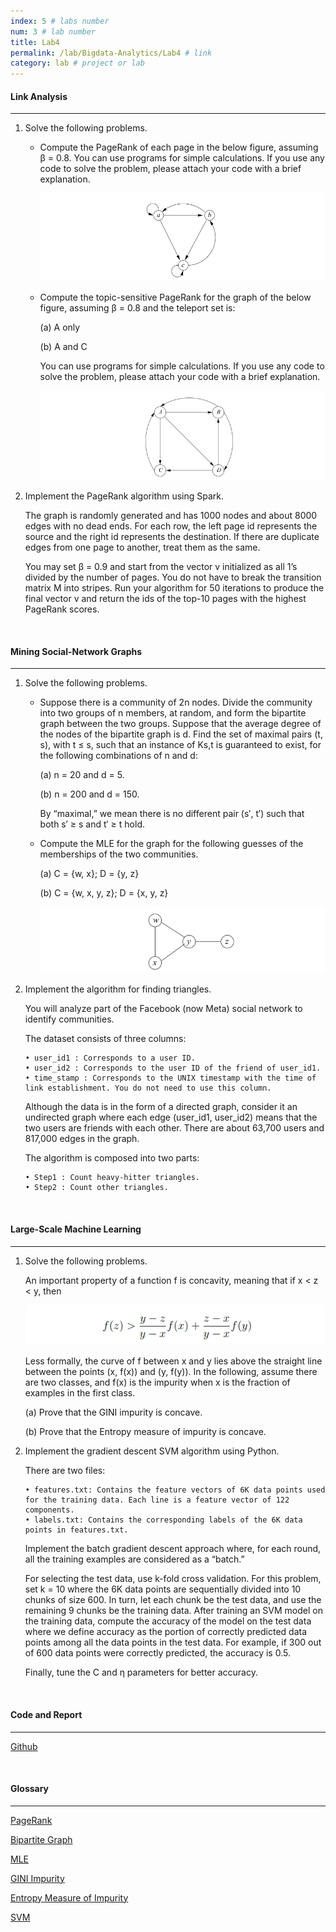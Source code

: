 ```yaml
---
index: 5 # labs number
num: 3 # lab number
title: Lab4
permalink: /lab/Bigdata-Analytics/Lab4 # link
category: lab # project or lab
---
```


#### **Link Analysis**

---

1. Solve the following problems.

   - Compute the PageRank of each page in the below figure, assuming β = 0.8.
     You can use programs for simple calculations. If you use any code to solve the problem, please attach your code with a brief explanation.

     ![Figure4](/assets/lab/Bigdata-Analytics/Figure4.PNG)

   - Compute the topic-sensitive PageRank for the graph of the below figure, assuming β = 0.8 and the teleport set is:

     (a) A only

     (b) A and C

     You can use programs for simple calculations. If you use any code to solve the problem, please attach your code with a brief explanation.

     ![Figure5](/assets/lab/Bigdata-Analytics/Figure5.PNG)

2. Implement the PageRank algorithm using Spark.

   The graph is randomly generated and has 1000 nodes and about 8000 edges with no dead ends. For each row, the left page id represents the source and the right id represents the destination. If there are duplicate edges from one page to another, treat them as the same.

   You may set β = 0.9 and start from the vector v initialized as all 1’s divided by the number of pages. You do not have to break the transition matrix M into stripes. Run your algorithm for 50 iterations to produce the final vector v and return the ids of the top-10 pages with the highest PageRank scores.

<br>

#### **Mining Social-Network Graphs**

---

1. Solve the following problems.

   - Suppose there is a community of 2n nodes. Divide the community into two
     groups of n members, at random, and form the bipartite graph between the
     two groups. Suppose that the average degree of the nodes of the bipartite graph
     is d. Find the set of maximal pairs (t, s), with t ≤ s, such that an instance of
     Ks,t is guaranteed to exist, for the following combinations of n and d:

     (a) n = 20 and d = 5.

     (b) n = 200 and d = 150.

     By “maximal,” we mean there is no different pair (s′, t′) such that both s′ ≥ s and t′ ≥ t hold.

   - Compute the MLE for the graph for the following guesses of the memberships of the two communities.

     (a) C = {w, x}; D = {y, z}

     (b) C = {w, x, y, z}; D = {x, y, z}

     ![Figure6](/assets/lab/Bigdata-Analytics/Figure6.PNG)

2. Implement the algorithm for finding triangles.

   You will analyze part of the Facebook (now Meta) social network to identify communities.

   The dataset consists of three columns:

   ```
   • user_id1 : Corresponds to a user ID.
   • user_id2 : Corresponds to the user ID of the friend of user_id1.
   • time_stamp : Corresponds to the UNIX timestamp with the time of link establishment. You do not need to use this column.
   ```

   Although the data is in the form of a directed graph, consider it an undirected graph where each edge (user_id1, user_id2) means that the two users are friends with each other. There are about 63,700 users and 817,000 edges in the graph.

   The algorithm is composed into two parts:

   ```
   • Step1 : Count heavy-hitter triangles.
   • Step2 : Count other triangles.
   ```

<br>

#### **Large-Scale Machine Learning**

---

1. Solve the following problems.

   An important property of a function f is concavity, meaning that if x < z < y, then

   ![Figure7](/assets/lab/Bigdata-Analytics/Figure7.PNG)

   Less formally, the curve of f between x and y lies above the straight line between the points (x, f(x)) and (y, f(y)). In the following, assume there are two
   classes, and f(x) is the impurity when x is the fraction of examples in the first
   class.

   (a) Prove that the GINI impurity is concave.

   (b) Prove that the Entropy measure of impurity is concave.

2. Implement the gradient descent SVM algorithm using Python.

   There are two files:

   ```
   • features.txt: Contains the feature vectors of 6K data points used for the training data. Each line is a feature vector of 122 components.
   • labels.txt: Contains the corresponding labels of the 6K data points in features.txt.
   ```

   Implement the batch gradient descent approach where, for each round, all the training examples are considered as a “batch.”

   For selecting the test data, use k-fold cross validation. For this problem, set k = 10 where the 6K data points are sequentially divided into 10 chunks of size 600. In turn, let each chunk be the test data, and use the remaining 9 chunks be the training data. After training an SVM model on the training data, compute the accuracy of the model on the test data where we define accuracy as the portion of correctly predicted data points among all the data points in the test data. For example, if 300 out of 600 data points were correctly predicted, the accuracy is 0.5.

   Finally, tune the C and η parameters for better accuracy.

<br>

#### **Code and Report**

---

[Github](https://github.com/Heejinee3/Bigdata-Analytics/tree/master/Lab4)

<br>

#### **Glossary**

---

[PageRank](https://velog.io/@chunjakim/PageRank)

[Bipartite Graph](https://velog.io/@chunjakim/Bipartite-Graph)

[MLE](https://velog.io/@chunjakim/MLE-Maximum-Likelihood-Estimation)

[GINI Impurity](https://velog.io/@chunjakim/GINI-Impurity)

[Entropy Measure of Impurity](https://velog.io/@chunjakim/Entropy-Measure-of-Impurity)

[SVM](https://velog.io/@chunjakim/SVM-Support-Vector-Machine)
